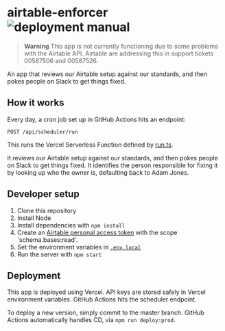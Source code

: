 # airtable-enforcer ![deployment manual](https://img.shields.io/badge/deployment-manual-critical)

> **Warning**
> This app is not currently functioning due to some problems with the Airtable API.
> Airtable are addressing this in support tickets 00587506 and 00587526.

An app that reviews our Airtable setup against our standards, and then pokes people on Slack to get things fixed.

## How it works

Every day, a cron job set up in GitHub Actions hits an endpoint:

```
POST /api/scheduler/run
```

This runs the Vercel Serverless Function defined by [run.ts](./src/pages/api/scheduler/run.ts).

It reviews our Airtable setup against our standards, and then pokes people on Slack to get things fixed. It identifies the person responsible for fixing it by looking up who the owner is, defaulting back to Adam Jones.

## Developer setup

1. Clone this repository
2. Install Node
3. Install dependencies with `npm install`
4. Create an [Airtable personal access token](https://support.airtable.com/docs/creating-and-using-api-keys-and-access-tokens) with the scope 'schema.bases:read'.
5. Set the environment variables in [`.env.local`](./.env.local)
6. Run the server with `npm start`

## Deployment

This app is deployed using Vercel. API keys are stored safely in Vercel environment variables. GitHub Actions hits the scheduler endpoint.

To deploy a new version, simply commit to the master branch. GitHub Actions automatically handles CD, via `npm run deploy:prod`.
